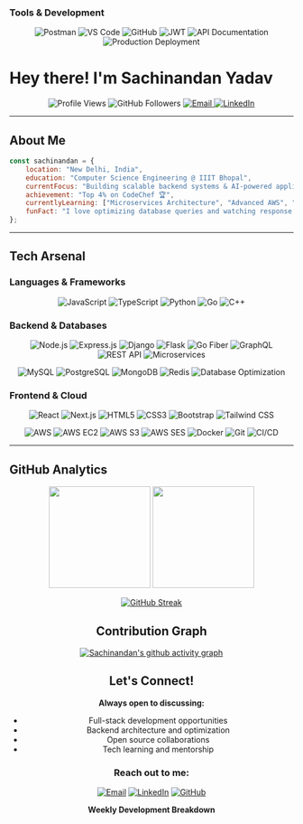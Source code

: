 ### **Tools & Development**
<div align="center">

![Postman](https://img.shields.io/badge/Postman-FF6C37?style=for-the-badge&logo=postman&logoColor=white)
![VS Code](https://img.shields.io/badge/VS%20Code-0078d4?style=for-the-badge&logo=visual-studio-code&logoColor=white)
![GitHub](https://img.shields.io/badge/GitHub-100000?style=for-the-badge&logo=github&logoColor=white)
![JWT](https://img.shields.io/badge/JWT-black?style=for-the-badge&logo=JSON%20web%20tokens&logoColor=white)
![API Documentation](https://img.shields.io/badge/API%20Docs-85EA2D?style=for-the-badge&logo=swagger&logoColor=white)
![Production Deployment](https://img.shields.io/badge/Production-4285F4?style=for-the-badge&logo=google-cloud&logoColor=white)

</div>

# Hey there!   I'm Sachinandan Yadav



<div align="center">
  <img src="https://komarev.com/ghpvc/?username=sachinandan-05&label=Profile%20views&color=0e75b6&style=flat" alt="Profile Views" />
  <img src="https://img.shields.io/github/followers/sachinandan-05?label=Followers&style=social" alt="GitHub Followers" />
  <a href="mailto:sachinandan.priv05@gmail.com">
    <img src="https://img.shields.io/badge/Email-D14836?style=for-the-badge&logo=gmail&logoColor=white" alt="Email" />
  </a>
  <a href="https://www.linkedin.com/in/sachinandan-yadav-660115243/">
    <img src="https://img.shields.io/badge/LinkedIn-0077B5?style=for-the-badge&logo=linkedin&logoColor=white" alt="LinkedIn" />
  </a>
</div>

---

## About Me

```javascript
const sachinandan = {
    location: "New Delhi, India",
    education: "Computer Science Engineering @ IIIT Bhopal",
    currentFocus: "Building scalable backend systems & AI-powered applications",  
    achievement: "Top 4% on CodeChef 🏆",  
    currentlyLearning: ["Microservices Architecture", "Advanced AWS", "Go"],
    funFact: "I love optimizing database queries and watching response times drop! ⚡"
};
```

---

## Tech Arsenal

### **Languages & Frameworks**
<div align="center">

![JavaScript](https://img.shields.io/badge/JavaScript-F7DF1E?style=for-the-badge&logo=javascript&logoColor=black)
![TypeScript](https://img.shields.io/badge/TypeScript-007ACC?style=for-the-badge&logo=typescript&logoColor=white)
![Python](https://img.shields.io/badge/Python-3776AB?style=for-the-badge&logo=python&logoColor=white)
![Go](https://img.shields.io/badge/Go-00ADD8?style=for-the-badge&logo=go&logoColor=white)
![C++](https://img.shields.io/badge/C++-00599C?style=for-the-badge&logo=cplusplus&logoColor=white)

</div>

### **Backend & Databases**
<div align="center">

![Node.js](https://img.shields.io/badge/Node.js-43853D?style=for-the-badge&logo=node.js&logoColor=white)
![Express.js](https://img.shields.io/badge/Express.js-404D59?style=for-the-badge&logo=express&logoColor=white)
![Django](https://img.shields.io/badge/Django-092E20?style=for-the-badge&logo=django&logoColor=white)
![Flask](https://img.shields.io/badge/Flask-000000?style=for-the-badge&logo=flask&logoColor=white)
![Go Fiber](https://img.shields.io/badge/Go%20Fiber-00ADD8?style=for-the-badge&logo=go&logoColor=white)
![GraphQL](https://img.shields.io/badge/GraphQL-E10098?style=for-the-badge&logo=graphql&logoColor=white)
![REST API](https://img.shields.io/badge/REST%20API-FF6C37?style=for-the-badge&logo=postman&logoColor=white)
![Microservices](https://img.shields.io/badge/Microservices-1572B6?style=for-the-badge&logo=microgenetics&logoColor=white)

![MySQL](https://img.shields.io/badge/MySQL-00000F?style=for-the-badge&logo=mysql&logoColor=white)
![PostgreSQL](https://img.shields.io/badge/PostgreSQL-316192?style=for-the-badge&logo=postgresql&logoColor=white)
![MongoDB](https://img.shields.io/badge/MongoDB-4EA94B?style=for-the-badge&logo=mongodb&logoColor=white)
![Redis](https://img.shields.io/badge/Redis-DC382D?style=for-the-badge&logo=redis&logoColor=white)
![Database Optimization](https://img.shields.io/badge/DB%20Optimization-FF6B6B?style=for-the-badge&logo=databricks&logoColor=white)

</div>

### **Frontend & Cloud**
<div align="center">

![React](https://img.shields.io/badge/React-20232A?style=for-the-badge&logo=react&logoColor=61DAFB)
![Next.js](https://img.shields.io/badge/Next.js-000000?style=for-the-badge&logo=nextdotjs&logoColor=white)
![HTML5](https://img.shields.io/badge/HTML5-E34F26?style=for-the-badge&logo=html5&logoColor=white)
![CSS3](https://img.shields.io/badge/CSS3-1572B6?style=for-the-badge&logo=css3&logoColor=white)
![Bootstrap](https://img.shields.io/badge/Bootstrap-563D7C?style=for-the-badge&logo=bootstrap&logoColor=white)
![Tailwind CSS](https://img.shields.io/badge/Tailwind_CSS-38B2AC?style=for-the-badge&logo=tailwind-css&logoColor=white)

![AWS](https://img.shields.io/badge/AWS-232F3E?style=for-the-badge&logo=amazon-aws&logoColor=white)
![AWS EC2](https://img.shields.io/badge/AWS%20EC2-FF9900?style=for-the-badge&logo=amazon-ec2&logoColor=white)
![AWS S3](https://img.shields.io/badge/AWS%20S3-569A31?style=for-the-badge&logo=amazon-s3&logoColor=white)
![AWS SES](https://img.shields.io/badge/AWS%20SES-232F3E?style=for-the-badge&logo=amazon-aws&logoColor=white)
![Docker](https://img.shields.io/badge/Docker-2496ED?style=for-the-badge&logo=docker&logoColor=white)
![Git](https://img.shields.io/badge/Git-F05032?style=for-the-badge&logo=git&logoColor=white)
![CI/CD](https://img.shields.io/badge/CI%2FCD-4285F4?style=for-the-badge&logo=google-cloud&logoColor=white)

</div>

---

##  GitHub Analytics

<div align="center">
  
<img height="180em" src="https://github-readme-stats.vercel.app/api?username=sachinandan-05&show_icons=true&theme=tokyonight&include_all_commits=true&count_private=true"/>
<img height="180em" src="https://github-readme-stats.vercel.app/api/top-langs/?username=sachinandan-05&layout=compact&langs_count=8&theme=tokyonight"/>

</div>

<div align="center">
  
[![GitHub Streak](https://github-readme-streak-stats.herokuapp.com/?user=sachinandan-05&theme=tokyonight)](https://git.io/streak-stats)

</div>





<div align="center">



## Contribution Graph

<div align="center">
  
[![Sachinandan's github activity graph](https://github-readme-activity-graph.vercel.app/graph?username=sachinandan-05&theme=tokyo-night&hide_border=true)](https://github.com/sachinandan-05)

</div>




##  Let's Connect!

<div align="center">
  
**Always open to discussing:**
-  Full-stack development opportunities
- Backend architecture and optimization
- Open source collaborations
- Tech learning and mentorship

</div>

<div align="center">

### Reach out to me:

[![Email](https://img.shields.io/badge/sachinandan.priv05@gmail.com-D14836?style=for-the-badge&logo=gmail&logoColor=white)](mailto:sachinandan.priv05@gmail.com)
[![LinkedIn](https://img.shields.io/badge/LinkedIn-Connect-0077B5?style=for-the-badge&logo=linkedin&logoColor=white)]([https://linkedin.com/in/sachinandan](https://www.linkedin.com/in/sachinandan-yadav-660115243/))
[![GitHub](https://img.shields.io/badge/Follow-100000?style=for-the-badge&logo=github&logoColor=white)](https://github.com/sachinandan-05)

</div>


<div align="center">
  
**Weekly Development Breakdown**

<!--START_SECTION:waka-->
<!--END_SECTION:waka-->

</div>

